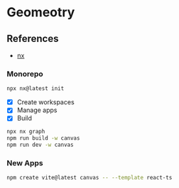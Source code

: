 # Geomeotry

## References

- [nx](https://nx.dev/getting-started/tutorials/npm-workspaces-tutorial)

### Monorepo

```sh
npx nx@latest init
```

- [x] Create workspaces
- [x] Manage apps
- [x] Build

```sh
npx nx graph
npm run build -w canvas
npm run dev -w canvas
```

### New Apps

```sh
npm create vite@latest canvas -- --template react-ts
```
